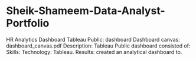 # Sheik-Shameem-Data-Analyst-Portfolio

HR Analytics Dashboard
Tableau Public: dashboard
Dashboard canvas: dashboard_canvas.pdf
Description: Tableau Public dashboard consisted of: 
Skills:
Technology: Tableau.
Results: created an analytical dashboard to.
